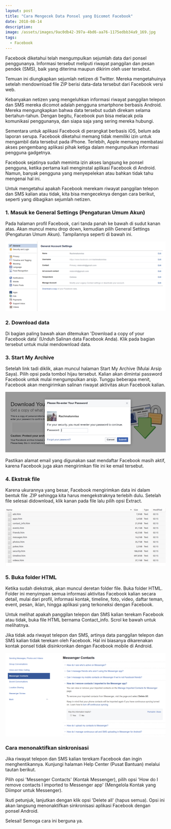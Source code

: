 ```yaml
---
layout: post
title: "Cara Mengecek Data Ponsel yang Dicomot Facebook"
date: 2018-08-14
description: 
image: /assets/images/9ac0db42-397a-4bd6-aa76-1175edbb34a9_169.jpg
tags:
  - Facebook
---
```

Facebook diketahui telah mengumpulkan sejumlah data dari ponsel penggunanya. Informasi tersebut meliputi riwayat panggilan dan pesan pendek (SMS), baik yang diterima maupun dikirim oleh user tersebut.

Temuan ini diungkapkan sejumlah netizen di Twitter. Mereka mengetahuinya setelah mendownload file ZIP berisi data-data tersebut dari Facebook versi web.

Kebanyakan netizen yang mengeluhkan informasi riwayat panggilan telepon dan SMS mereka dicomot adalah pengguna smartphone berbasis Android. Mereka mengungkapkan bahwa data tersebut sudah direkam selama bertahun-tahun. Dengan begitu, Facebook pun bisa melacak pola komunikasi penggunanya, dan siapa saja yang sering mereka hubungi.

Sementara untuk aplikasi Facebook di perangkat berbasis iOS, belum ada laporan serupa. Facebook diketahui memang tidak memiliki izin untuk mengambil data tersebut pada iPhone. Terlebih, Apple memang membatasi akses pengembang aplikasi pihak ketiga dalam mengumpulkan informasi pengguna gadgetnya.

Facebook sejatinya sudah meminta izin akses langsung ke ponsel pengguna, ketika pertama kali menginstal aplikasi Facebook di Android. Namun, banyak pengguna yang menyepelekan atau bahkan tidak tahu mengenai hal ini.

Untuk mengetahui apakah Facebook merekam riwayat panggilan telepon dan SMS kalian atau tidak, kita bisa mengeceknya dengan cara berikut, seperti yang dibagikan sejumlah netizen.

<h3>1. Masuk ke General Settings (Pengaturan Umum Akun)</h3>

Pada halaman profil Facebook, cari tanda panah ke bawah di sudut kanan atas. Akan muncul menu drop down, kemudian pilih General Settings (Pengaturan Umum Akun). Tampilannya seperti di bawah ini. 

![Placeholder](/assets/images/dd386e76-ff09-44f6-a17d-2111d2d2deef.jpeg)

<h3>2. Download data</h3>

Di bagian paling bawah akan ditemukan 'Download a copy of your Facebook data' (Unduh Salinan data Facebook Anda). Klik pada bagian tersebut untuk mulai mendownload data. 

<h3>3. Start My Archive</h3>

Setelah link tadi diklik, akan muncul halaman Start My Archive (Mulai Arsip Saya). Pilih opsi pada tombol hijau tersebut. Kalian akan dimintai password Facebook untuk mulai mengumpulkan arsip. Tunggu beberapa menit, Facebook akan mengirimkan salinan riwayat aktivitas akun Facebook kalian.

![Placeholder](/assets/images/1ac77962-d2cd-422d-987e-a0894a8865e3.jpeg)

Pastikan alamat email yang digunakan saat mendaftar Facebook masih aktif, karena Facebook juga akan mengirimkan file ini ke email tersebut. 

<h3>4. Ekstrak file</h3>

Karena ukurannya yang besar, Facebook mengirimkan data ini dalam bentuk file .ZIP sehingga kita harus mengekstraknya terlebih dulu. Setelah file selesai didownload, klik kanan pada file lalu pilih opsi Extract. 

![Placeholder](/assets/images/4bf170ca-eb53-4f66-b22c-f30bece75609.jpeg)

<h3>5. Buka folder HTML</h3>

Ketika sudah diekstrak, akan muncul deretan folder file. Buka folder HTML. Folder ini menyimpan semua informasi aktivitas Facebook kalian secara detail, mulai dari profil, informasi kontak, timeline, foto, video, daftar teman, event, pesan, iklan, hingga aplikasi yang terkoneksi dengan Facebook. 

Untuk melihat apakah panggilan telepon dan SMS kalian terekam Facebook atau tidak, buka file HTML bernama Contact_info. Scrol ke bawah untuk melihatnya. 

Jika tidak ada riwayat telepon dan SMS, artinya data panggilan telepon dan SMS kalian tidak terekam oleh Facebook. Hal ini biasanya dikarenakan kontak ponsel tidak disinkronkan dengan Facebook mobile di Android. 

![Placeholder](/assets/images/c3732169-27ef-41ff-945a-cd902925785c.jpeg)

<h3>Cara menonaktifkan sinkronisasi</h3>

Jika riwayat telepon dan SMS kalian terekam Facebook dan ingin menghentikannya. Kunjungi halaman Help Center (Pusat Bantuan) melalui tautan berikut. 

Pilih opsi 'Messenger Contacts' (Kontak Messenger), pilih opsi 'How do I remove contacts I imported to Messenger app' (Mengelola Kontak yang Diimpor untuk Messenger).

Ikuti petunjuk, lanjutkan dengan klik opsi 'Delete all' (hapus semua). Opsi ini akan langsung menonaktifkan sinkronisasi aplikasi Facebook dengan ponsel Android. 

Selesai! Semoga cara ini berguna ya.